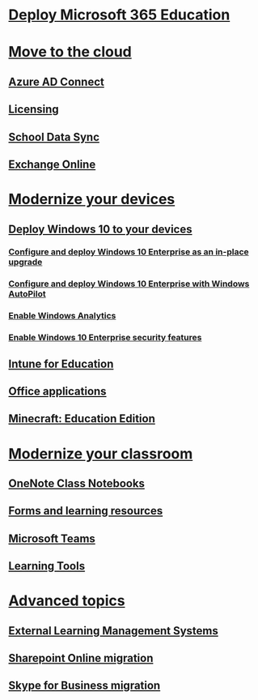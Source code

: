 # [Deploy Microsoft 365 Education](index.md)
# [Move to the cloud](placeholder.md)
## [Azure AD Connect](placeholder.md)
## [Licensing](placeholder.md)
## [School Data Sync](placeholder.md)
## [Exchange Online](placeholder.md)
# [Modernize your devices](placeholder.md)
## [Deploy Windows 10 to your devices](placeholder.md)
### [Configure and deploy Windows 10 Enterprise as an in-place upgrade](../../enterprise/windows10-deploy-inplaceupgrade.md)
### [Configure and deploy Windows 10 Enterprise with Windows AutoPilot](../../enterprise/windows10-deploy-autopilot.md)
### [Enable Windows Analytics](../../enterprise/windows10-enable-windows-analytics.md)
### [Enable Windows 10 Enterprise security features](../../enterprise/windows10-enable-security-features.md)
## [Intune for Education](placeholder.md)
## [Office applications](placeholder.md)
## [Minecraft: Education Edition](placeholder.md)
# [Modernize your classroom](placeholder.md)
## [OneNote Class Notebooks](placeholder.md)
## [Forms and learning resources](placeholder.md)
## [Microsoft Teams](placeholder.md)
## [Learning Tools](placeholder.md)
# [Advanced topics](placeholder.md)
## [External Learning Management Systems](placeholder.md)
## [Sharepoint Online migration](placeholder.md)
## [Skype for Business migration](placeholder.md)